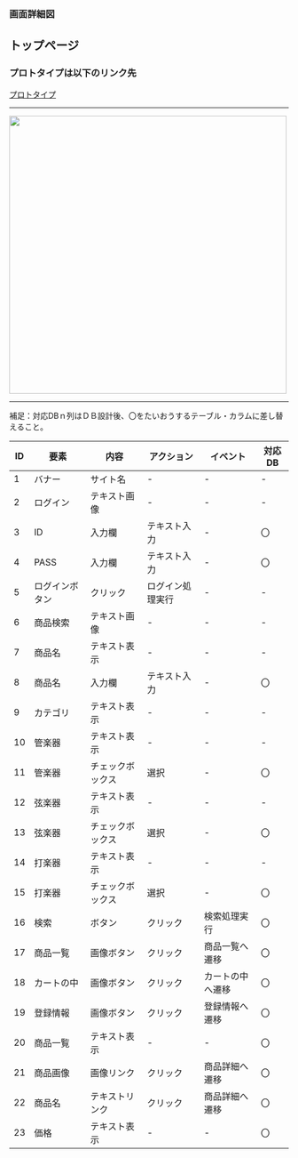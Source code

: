 ### 画面詳細図
## トップページ
### プロトタイプは以下のリンク先
[プロトタイプ](https://www.figma.com/file/FeymzbmYI4WIfwOm9OyjkJ/Untitled?node-id=1%3A2)
*****
<img src="https://github.com/aso2001362/2021sys-design/blob/main/md/img/%E3%82%B5%E3%83%B3%E3%83%97%E3%83%AB%E3%82%B5%E3%82%A4%E3%83%88/%E7%94%BB%E9%9D%A2%E8%A9%B3%E7%B4%B0%E5%9B%B3/img/toppage.png
" width="500">

*****
補足：対応DBｎ列はＤＢ設計後、〇をたいおうするテーブル・カラムに差し替えること。

| ID | 要素 | 内容 | アクション | イベント | 対応DB |
|----|------|------|-----------|----------|--------|
|1   |バナー|サイト名|-         |-         |-       |
|2   |ログイン|テキスト画像|-   |-         |-       |
|3   |ID    |入力欄|テキスト入力|-         |〇      |
|4   |PASS|入力欄|テキスト入力  |-         |〇      |
|5   |ログインボタン|クリック|ログイン処理実行|-|-   |
|6   |商品検索|テキスト画像|-   |-         |-       |
|7   |商品名 |テキスト表示 |-   |-         |-       |
|8   |商品名 |入力欄 |テキスト入力|-       |〇      |
|9   |カテゴリ|テキスト表示|-   |-         |-       |
|10  |管楽器 |テキスト表示|-    |-         |-       |
|11  |管楽器 |チェックボックス|選択|-      |〇      |
|12  |弦楽器 |テキスト表示|-    |-         |-       |
|13  |弦楽器 |チェックボックス|選択|-      |〇      |
|14  |打楽器 |テキスト表示|-    |-         |-       |
|15  |打楽器 |チェックボックス|選択|-      |〇      |
|16  |検索  |ボタン |クリック   |検索処理実行|〇  　|
|17  |商品一覧|画像ボタン|クリック|商品一覧へ遷移|〇|
|18  |カートの中|画像ボタン|クリック|カートの中へ遷移|〇|
|19  |登録情報|画像ボタン|クリック|登録情報へ遷移|〇 |
|20  |商品一覧|テキスト表示|-     |-        |〇     |
|21  |商品画像|画像リンク|クリック|商品詳細へ遷移|〇 |
|22  |商品名 |テキストリンク|クリック|商品詳細へ遷移|〇|
|23  |価格   |テキスト表示|-      |-        |〇     |
